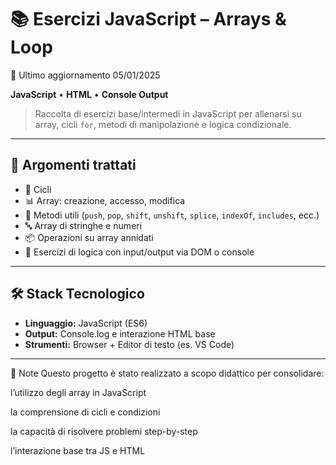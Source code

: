 # 📚 Esercizi JavaScript – Arrays & Loop

📅 Ultimo aggiornamento 05/01/2025

**JavaScript** • **HTML** • **Console Output**

> Raccolta di esercizi base/intermedi in JavaScript per allenarsi su array, cicli `for`, metodi di manipolazione e logica condizionale.

---

## 🚀 Argomenti trattati

- 🔁 Cicli 
- 📊 Array: creazione, accesso, modifica  
- 🧠 Metodi utili (`push`, `pop`, `shift`, `unshift`, `splice`, `indexOf`, `includes`, ecc.)  
- 🔤 Array di stringhe e numeri  
- 📦 Operazioni su array annidati  
- 🧮 Esercizi di logica con input/output via DOM o console

---

## 🛠️ Stack Tecnologico

- **Linguaggio:** JavaScript (ES6)  
- **Output:** Console.log e interazione HTML base  
- **Strumenti:** Browser + Editor di testo (es. VS Code)

---
📌 Note
Questo progetto è stato realizzato a scopo didattico per consolidare:

l’utilizzo degli array in JavaScript

la comprensione di cicli e condizioni

la capacità di risolvere problemi step-by-step

l’interazione base tra JS e HTML
